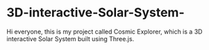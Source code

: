 # 3D-interactive-Solar-System-
Hi everyone, this is my project called Cosmic Explorer, which is a 3D interactive Solar System built using Three.js.
